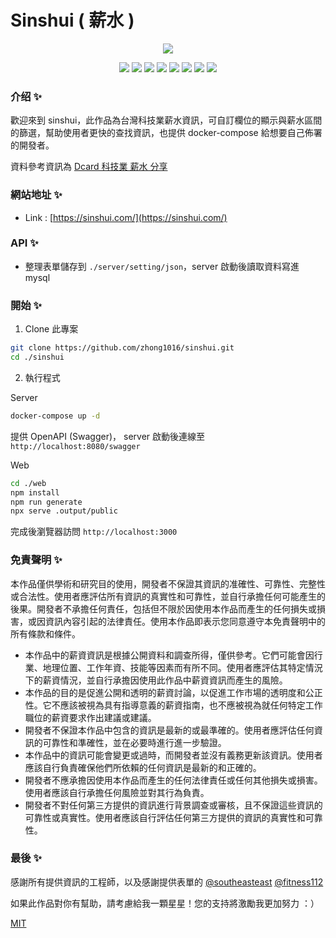 # Sinshui ( 薪水 )

<p align="center">
    <img
      src="./web/public/favicon.ico"
      />
</p>
<p align="center">
      <img
        src="https://img.shields.io/badge/nuxt-3.4.3-green.svg?style=plasticr"
      />
      <img
        src="https://img.shields.io/badge/element--plus-2.3.4-blue.svg?style=plasticr"
      />
      <img
        src="https://img.shields.io/badge/tailwindcss-6.6.7-blue.svg?style=plasticr"
      />
      <img
        src="https://img.shields.io/badge/pinia-2.0.35-yellow.svg?style=plasticr"
      />
      <img
        src="https://img.shields.io/badge/Java-17-orange.svg?style=plasticr"
      />
      <img
        src="https://img.shields.io/badge/springboot-3.0.5-green.svg?style=plasticr"
      />
      <img
        src="https://img.shields.io/badge/openapi-2.1.0-green.svg?style=plasticr"
      />
      <img
        src="https://img.shields.io/badge/mysql-8.0.30-blue.svg?style=plasticr"
      />
    </p>

### 介绍 ✨

歡迎來到 sinshui，此作品為台灣科技業薪水資訊，可自訂欄位的顯示與薪水區間的篩選，幫助使用者更快的查找資訊，也提供 docker-compose 給想要自己佈署的開發者。

資料參考資訊為 [Dcard 科技業 薪水 分享](https://www.dcard.tw/f/tech_job/p/241759899)

### 網站地址 ✨

- Link : [https://sinshui.com/](https://sinshui.com/)

### API ✨

- 整理表單儲存到 `./server/setting/json`，server 啟動後讀取資料寫進 mysql

### 開始 ✨

1. Clone 此專案

```bash
git clone https://github.com/zhong1016/sinshui.git
cd ./sinshui
```

2. 執行程式

Server

```bash
docker-compose up -d
```

提供 OpenAPI ​(Swagger)​， server 啟動後連線至 `http://localhost:8080/swagger`

Web

```bash
cd ./web
npm install
npm run generate
npx serve .output/public
```

完成後瀏覽器訪問 `http://localhost:3000`

### 免責聲明 ✨

本作品僅供學術和研究目的使用，開發者不保證其資訊的准確性、可靠性、完整性或合法性。使用者應評估所有資訊的真實性和可靠性，並自行承擔任何可能產生的後果。開發者不承擔任何責任，包括但不限於因使用本作品而產生的任何損失或損害，或因資訊內容引起的法律責任。使用本作品即表示您同意遵守本免責聲明中的所有條款和條件。

- 本作品中的薪資資訊是根據公開資料和調查所得，僅供參考。它們可能會因行業、地理位置、工作年資、技能等因素而有所不同。使用者應評估其特定情況下的薪資情況，並自行承擔因使用此作品中薪資資訊而產生的風險。
- 本作品的目的是促進公開和透明的薪資討論，以促進工作市場的透明度和公正性。它不應該被視為具有指導意義的薪資指南，也不應被視為就任何特定工作職位的薪資要求作出建議或建議。
- 開發者不保證本作品中包含的資訊是最新的或最準確的。使用者應評估任何資訊的可靠性和準確性，並在必要時進行進一步驗證。
- 本作品中的資訊可能會變更或過時，而開發者並沒有義務更新該資訊。使用者應該自行負責確保他們所依賴的任何資訊是最新的和正確的。
- 開發者不應承擔因使用本作品而產生的任何法律責任或任何其他損失或損害。使用者應該自行承擔任何風險並對其行為負責。
- 開發者不對任何第三方提供的資訊進行背景調查或審核，且不保證這些資訊的可靠性或真實性。使用者應該自行評估任何第三方提供的資訊的真實性和可靠性。

### 最後 ✨

感謝所有提供資訊的工程師，以及感謝提供表單的 [@southeasteast](https://www.dcard.tw/@southeasteast) [@fitness112](https://www.dcard.tw/@fitness112)

如果此作品對你有幫助，請考慮給我一顆星星！您的支持將激勵我更加努力 ：）

[MIT](./LICENSE)
